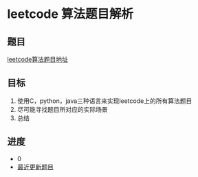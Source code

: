 # leetcode 算法题目解析

## 题目
 [leetcode算法题目地址](https://leetcode-cn.com/problemset/algorithms/ "点击进入")
## 目标
 1. 使用C，python，java三种语言来实现leetcode上的所有算法题目
 2. 尽可能寻找题目所对应的实际场景
 3. 总结
## 进度
- 0
- [最近更新题目](https://www.baidu.com "点击进入")
